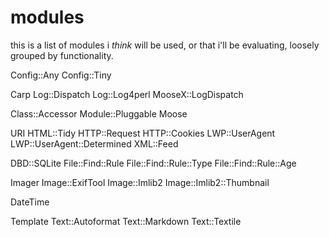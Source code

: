 modules
===

this is a list of modules i *think* will be used, or that i'll be evaluating,
loosely grouped by functionality.

Config::Any
Config::Tiny

Carp
Log::Dispatch
Log::Log4perl
MooseX::LogDispatch

Class::Accessor
Module::Pluggable
Moose

URI
HTML::Tidy
HTTP::Request
HTTP::Cookies
LWP::UserAgent
LWP::UserAgent::Determined
XML::Feed

DBD::SQLite
File::Find::Rule
File::Find::Rule::Type
File::Find::Rule::Age

Imager
Image::ExifTool
Image::Imlib2
Image::Imlib2::Thumbnail

DateTime

Template
Text::Autoformat
Text::Markdown
Text::Textile
